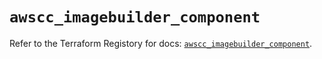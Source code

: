 # `awscc_imagebuilder_component`

Refer to the Terraform Registory for docs: [`awscc_imagebuilder_component`](https://registry.terraform.io/providers/hashicorp/awscc/0.70.0/docs/resources/imagebuilder_component).
